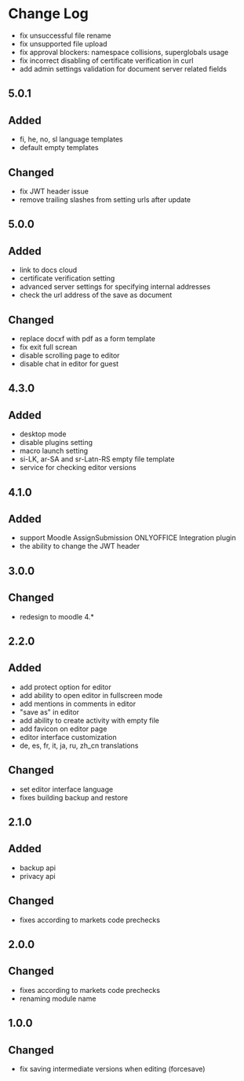 # Change Log
- fix unsuccessful file rename
- fix unsupported file upload
- fix approval blockers: namespace collisions, superglobals usage
- fix incorrect disabling of certificate verification in curl
- add admin settings validation for document server related fields

## 5.0.1
## Added
- fi, he, no, sl language templates
- default empty templates

## Changed
- fix JWT header issue
- remove trailing slashes from setting urls after update

## 5.0.0
## Added
- link to docs cloud
- certificate verification setting
- advanced server settings for specifying internal addresses
- check the url address of the save as document

## Changed
- replace docxf with pdf as a form template
- fix exit full screan
- disable scrolling page to editor
- disable chat in editor for guest

## 4.3.0
## Added
- desktop mode
- disable plugins setting
- macro launch setting
- si-LK, ar-SA and sr-Latn-RS empty file template
- service for checking editor versions

## 4.1.0
## Added
- support Moodle AssignSubmission ONLYOFFICE Integration plugin
- the ability to change the JWT header

## 3.0.0
## Changed
- redesign to moodle 4.*

## 2.2.0
## Added
- add protect option for editor
- add ability to open editor in fullscreen mode
- add mentions in comments in editor
- "save as" in editor
- add ability to create activity with empty file
- add favicon on editor page
- editor interface customization
- de, es, fr, it, ja, ru, zh_cn translations

## Changed
- set editor interface language
- fixes building backup and restore

## 2.1.0
## Added
- backup api
- privacy api

## Changed
- fixes according to markets code prechecks

## 2.0.0
## Changed
- fixes according to markets code prechecks
- renaming module name

## 1.0.0
## Changed
- fix saving intermediate versions when editing (forcesave)
